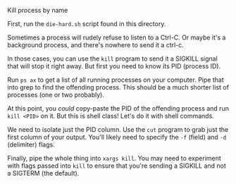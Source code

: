Kill process by name

First, run the `die-hard.sh` script found in this directory.

Sometimes a process will rudely refuse to listen to a Ctrl-C. Or maybe it's a background process, and there's nowhere to send it a ctrl-c.

In those cases, you can use the `kill` program to send it a SIGKILL signal that will stop it right away. But first you need to know its PID (process ID).

Run `ps ax` to get a list of all running processes on your computer. Pipe that into grep to find the offending process. This should be a much shorter list of processes (one or two probably).

At this point, you _could_ copy-paste the PID of the offending process and run `kill <PID>` on it. But this is shell class! Let's do it with shell commands.

We need to isolate just the PID column. Use the `cut` program to grab just the first column of your output. You'll likely need to specify the `-f` (field) and `-d` (delimiter) flags.

Finally, pipe the whole thing into `xargs kill`. You may need to experiment with flags passed into `kill` to ensure that you're sending a SIGKILL and not a SIGTERM (the default).
